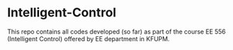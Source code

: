 # Intelligent-Control
This repo contains all codes developed (so far) as part of the course EE 556 (Intelligent Control) offered by EE department in KFUPM. 
